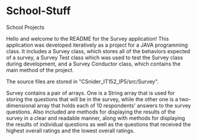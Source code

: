 School-Stuff
============

School Projects

Hello and welcome to the README for the Survey application! This application was developed iteratively as a project for a JAVA
programming class. It includes a Survey class, which stores all of the behaviors expected of a survey, a Survey Test class which
was used to test the Survey class during development, and a Survey Conductor class, which contains the main method of the project.

The source files are stored in "CSnider_IT152_IP5/src/Survey". 

Survey contains a pair of arrays. One is a String array that is used for storing the questions that will be in the survey, while 
the other one is a two-dimensional array that holds each of 10 respondents' answers to the survey questions. Also included are
methods for displaying the results of the survey in a clear and readable manner, along with methods for displaying the results
of individual questions as well as the questions that received the highest overall ratings and the lowest overall ratings.
